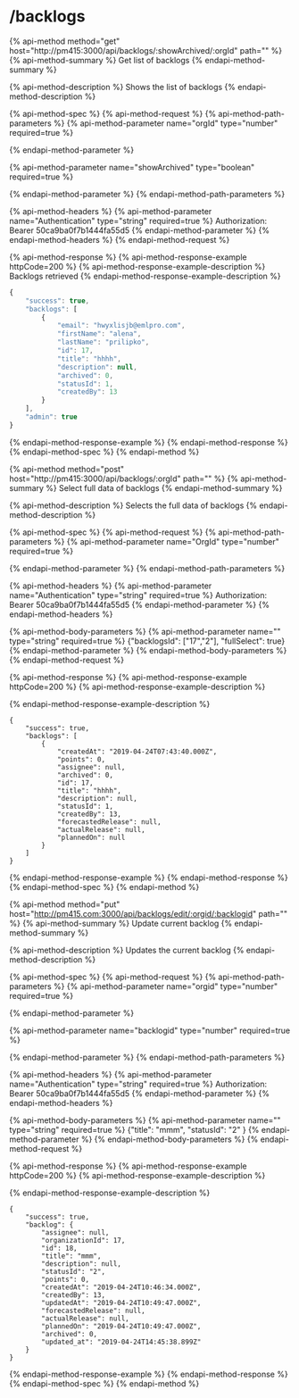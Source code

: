 # /backlogs

{% api-method method="get" host="http://pm415:3000/api/backlogs/:showArchived/:orgId" path="" %}
{% api-method-summary %}
Get list of backlogs
{% endapi-method-summary %}

{% api-method-description %}
Shows the list of backlogs
{% endapi-method-description %}

{% api-method-spec %}
{% api-method-request %}
{% api-method-path-parameters %}
{% api-method-parameter name="orgId" type="number" required=true %}

{% endapi-method-parameter %}

{% api-method-parameter name="showArchived" type="boolean" required=true %}

{% endapi-method-parameter %}
{% endapi-method-path-parameters %}

{% api-method-headers %}
{% api-method-parameter name="Authentication" type="string" required=true %}
Authorization: Bearer 50ca9ba0f7b1444fa55d5
{% endapi-method-parameter %}
{% endapi-method-headers %}
{% endapi-method-request %}

{% api-method-response %}
{% api-method-response-example httpCode=200 %}
{% api-method-response-example-description %}
Backlogs retrieved
{% endapi-method-response-example-description %}

```javascript
{
    "success": true,
    "backlogs": [
        {
            "email": "hwyxlisjb@emlpro.com",
            "firstName": "alena",
            "lastName": "prilipko",
            "id": 17,
            "title": "hhhh",
            "description": null,
            "archived": 0,
            "statusId": 1,
            "createdBy": 13
        }
    ],
    "admin": true
}
```
{% endapi-method-response-example %}
{% endapi-method-response %}
{% endapi-method-spec %}
{% endapi-method %}

{% api-method method="post" host="http://pm415:3000/api/backlogs/:orgId" path="" %}
{% api-method-summary %}
Select full data of backlogs
{% endapi-method-summary %}

{% api-method-description %}
Selects the full data of backlogs
{% endapi-method-description %}

{% api-method-spec %}
{% api-method-request %}
{% api-method-path-parameters %}
{% api-method-parameter name="OrgId" type="number" required=true %}
 
{% endapi-method-parameter %}
{% endapi-method-path-parameters %}

{% api-method-headers %}
{% api-method-parameter name="Authentication" type="string" required=true %}
 Authorization: Bearer 50ca9ba0f7b1444fa55d5
{% endapi-method-parameter %}
{% endapi-method-headers %}

{% api-method-body-parameters %}
{% api-method-parameter name="" type="string" required=true %}
{"backlogsId": \["17","2"\], "fullSelect": true}
{% endapi-method-parameter %}
{% endapi-method-body-parameters %}
{% endapi-method-request %}

{% api-method-response %}
{% api-method-response-example httpCode=200 %}
{% api-method-response-example-description %}

{% endapi-method-response-example-description %}

```
{
    "success": true,
    "backlogs": [
        {
            "createdAt": "2019-04-24T07:43:40.000Z",
            "points": 0,
            "assignee": null,
            "archived": 0,
            "id": 17,
            "title": "hhhh",
            "description": null,
            "statusId": 1,
            "createdBy": 13,
            "forecastedRelease": null,
            "actualRelease": null,
            "plannedOn": null
        }
    ]
}
```
{% endapi-method-response-example %}
{% endapi-method-response %}
{% endapi-method-spec %}
{% endapi-method %}

{% api-method method="put" host="http://pm415.com:3000/api/backlogs/edit/:orgid/:backlogid" path="" %}
{% api-method-summary %}
Update current backlog
{% endapi-method-summary %}

{% api-method-description %}
Updates the current backlog
{% endapi-method-description %}

{% api-method-spec %}
{% api-method-request %}
{% api-method-path-parameters %}
{% api-method-parameter name="orgid" type="number" required=true %}

{% endapi-method-parameter %}

{% api-method-parameter name="backlogid" type="number" required=true %}

{% endapi-method-parameter %}
{% endapi-method-path-parameters %}

{% api-method-headers %}
{% api-method-parameter name="Authentication" type="string" required=true %}
Authorization: Bearer 50ca9ba0f7b1444fa55d5
{% endapi-method-parameter %}
{% endapi-method-headers %}

{% api-method-body-parameters %}
{% api-method-parameter name="" type="string" required=true %}
{"title": "mmm", "statusId": "2" }
{% endapi-method-parameter %}
{% endapi-method-body-parameters %}
{% endapi-method-request %}

{% api-method-response %}
{% api-method-response-example httpCode=200 %}
{% api-method-response-example-description %}

{% endapi-method-response-example-description %}

```
{
    "success": true,
    "backlog": {
        "assignee": null,
        "organizationId": 17,
        "id": 18,
        "title": "mmm",
        "description": null,
        "statusId": "2",
        "points": 0,
        "createdAt": "2019-04-24T10:46:34.000Z",
        "createdBy": 13,
        "updatedAt": "2019-04-24T10:49:47.000Z",
        "forecastedRelease": null,
        "actualRelease": null,
        "plannedOn": "2019-04-24T10:49:47.000Z",
        "archived": 0,
        "updated_at": "2019-04-24T14:45:38.899Z"
    }
}
```
{% endapi-method-response-example %}
{% endapi-method-response %}
{% endapi-method-spec %}
{% endapi-method %}

